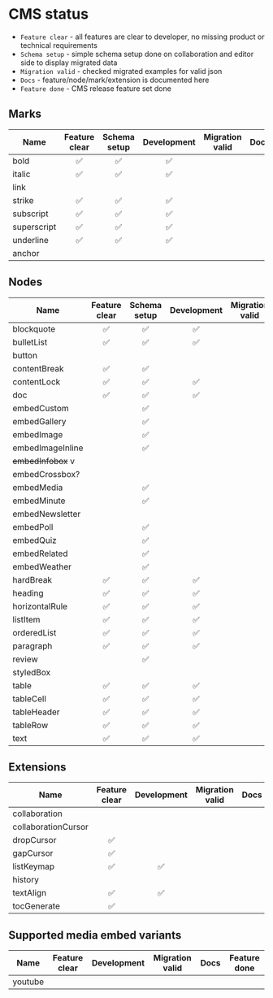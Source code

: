 # CMS status

- `Feature clear` - all features are clear to developer, no missing product or technical requirements
- `Schema setup` - simple schema setup done on collaboration and editor side to display migrated data
- `Migration valid` - checked migrated examples for valid json
- `Docs` - feature/node/mark/extension is documented here
- `Feature done` - CMS release feature set done

## Marks
| Name        | Feature clear | Schema setup | Development | Migration valid | Docs | Feature done |
|-------------|:-------------:|:------------:|:-----------:|:---------------:|------|:------------:|
| bold        |       ✅       |      ✅       |      ✅      |                 |      |              |
| italic      |       ✅       |      ✅       |      ✅      |                 |      |              |
| link        |               |              |             |                 |      |              |
| strike      |       ✅       |      ✅       |      ✅      |                 |      |              |
| subscript   |       ✅       |      ✅       |      ✅      |                 |      |              |
| superscript |       ✅       |      ✅       |      ✅      |                 |      |              |
| underline   |       ✅       |      ✅       |      ✅      |                 |      |              |
| anchor      |               |              |             |                 |      |              |

## Nodes
| Name               | Feature clear | Schema setup | Development | Migration valid | Docs | Feature done |
|--------------------|:-------------:|:------------:|:-----------:|:---------------:|------|:------------:|
| blockquote         |       ✅       |      ✅       |      ✅      |                 |      |              |
| bulletList         |       ✅       |      ✅       |      ✅      |                 |      |              |
| button             |               |              |             |                 |      |              |
| contentBreak       |       ✅       |      ✅       |             |                 |      |              |
| contentLock        |       ✅       |      ✅       |      ✅      |                 |      |              |
| doc                |       ✅       |      ✅       |      ✅      |                 |      |              |
| embedCustom        |               |      ✅       |             |                 |      |              |
| embedGallery       |               |      ✅       |             |                 |      |              |
| embedImage         |               |      ✅       |             |                 |      |              |
| embedImageInline   |               |      ✅       |             |                 |      |              |
| ~~embedInfobox~~ v |               |              |             |                 |      |              |
| embedCrossbox?     |               |              |             |                 |      |              |
| embedMedia         |               |      ✅       |             |                 |      |              |
| embedMinute        |               |      ✅       |             |                 |      |              |
| embedNewsletter    |               |              |             |                 |      |              |
| embedPoll          |               |      ✅       |             |                 |      |              |
| embedQuiz          |               |      ✅       |             |                 |      |              |
| embedRelated       |               |      ✅       |             |                 |      |              |
| embedWeather       |               |      ✅       |             |                 |      |              |
| hardBreak          |       ✅       |      ✅       |      ✅      |                 |      |              |
| heading            |       ✅       |      ✅       |      ✅      |                 |      |              |
| horizontalRule     |       ✅       |      ✅       |      ✅      |                 |      |              |
| listItem           |       ✅       |      ✅       |      ✅      |                 |      |              |
| orderedList        |       ✅       |      ✅       |      ✅      |                 |      |              |
| paragraph          |       ✅       |      ✅       |      ✅      |                 |      |              |
| review             |               |      ✅       |             |                 |      |              |
| styledBox          |               |              |             |                 |      |              |
| table              |       ✅       |      ✅       |      ✅      |                 |      |              |
| tableCell          |       ✅       |      ✅       |      ✅      |                 |      |              |
| tableHeader        |       ✅       |      ✅       |      ✅      |                 |      |              |
| tableRow           |       ✅       |      ✅       |      ✅      |                 |      |              |
| text               |       ✅       |      ✅       |      ✅      |                 |      |              |

## Extensions
| Name                | Feature clear | Development | Migration valid | Docs | Feature done |
|---------------------|:-------------:|:-----------:|:---------------:|------|:------------:|
| collaboration       |               |             |                 |      |              |
| collaborationCursor |               |             |                 |      |              |
| dropCursor          |       ✅       |             |                 |      |              |
| gapCursor           |       ✅       |             |                 |      |              |
| listKeymap          |       ✅       |      ✅      |                 |      |              |
| history             |               |             |                 |      |              |
| textAlign           |       ✅       |      ✅      |                 |      |              |
| tocGenerate         |       ✅       |             |                 |      |              |

## Supported media embed variants
| Name              | Feature clear | Development | Migration valid | Docs | Feature done |
|-------------------|:-------------:|:-----------:|:---------------:|------|:------------:|
| youtube           |               |             |                 |      |              |

